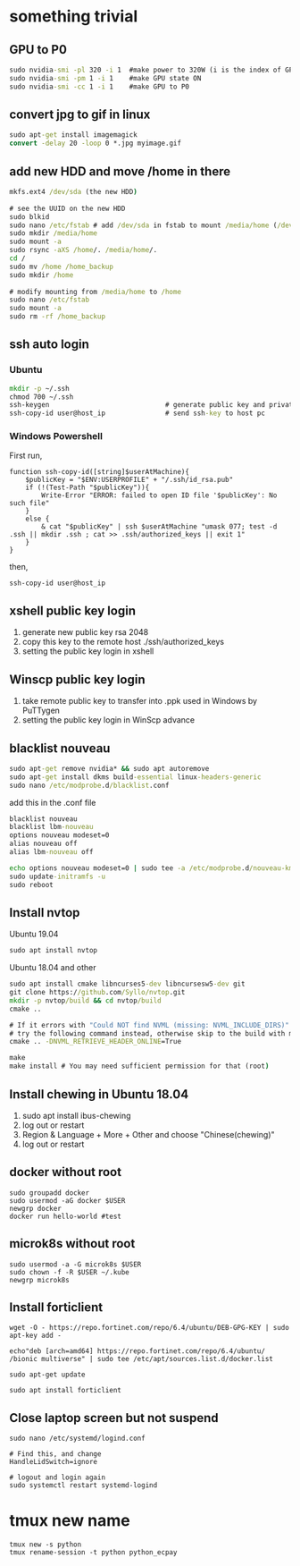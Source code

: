 # something trivial

## GPU to P0  
```bat
sudo nvidia-smi -pl 320 -i 1  #make power to 320W (i is the index of GPU number)  
sudo nvidia-smi -pm 1 -i 1    #make GPU state ON  
sudo nvidia-smi -cc 1 -i 1    #make GPU to P0  
```
  
## convert jpg to gif in linux  
```bat
sudo apt-get install imagemagick  
convert -delay 20 -loop 0 *.jpg myimage.gif  
```
  
## add new HDD and move /home in there  
```bat
mkfs.ext4 /dev/sda (the new HDD)
  
# see the UUID on the new HDD  
sudo blkid                              
sudo nano /etc/fstab # add /dev/sda in fstab to mount /media/home (/dev/sda /media/home defaults 0 0)  
sudo mkdir /media/home  
sudo mount -a  
sudo rsync -aXS /home/. /media/home/.  
cd /  
sudo mv /home /home_backup  
sudo mkdir /home  
  
# modify mounting from /media/home to /home  
sudo nano /etc/fstab                     
sudo mount -a  
sudo rm -rf /home_backup  
```  
  
## ssh auto login  
### Ubuntu  
```bat
mkdir -p ~/.ssh  
chmod 700 ~/.ssh  
ssh-keygen                             # generate public key and private key
ssh-copy-id user@host_ip               # send ssh-key to host pc
```
### Windows Powershell  
First run, 
```
function ssh-copy-id([string]$userAtMachine){   
    $publicKey = "$ENV:USERPROFILE" + "/.ssh/id_rsa.pub"
    if (!(Test-Path "$publicKey")){
        Write-Error "ERROR: failed to open ID file '$publicKey': No such file"            
    }
    else {
        & cat "$publicKey" | ssh $userAtMachine "umask 077; test -d .ssh || mkdir .ssh ; cat >> .ssh/authorized_keys || exit 1"      
    }
}
```
then, 
```
ssh-copy-id user@host_ip
```
  
## xshell public key login  
1. generate new public key rsa 2048  
2. copy this key to the remote host ./ssh/authorized_keys  
3. setting the public key login in xshell  

## Winscp public key login  
1. take remote public key to transfer into .ppk used in Windows by PuTTygen  
2. setting the public key login in WinScp advance  
  
## blacklist nouveau
```bat
sudo apt-get remove nvidia* && sudo apt autoremove
sudo apt-get install dkms build-essential linux-headers-generic
sudo nano /etc/modprobe.d/blacklist.conf
```  
add this in the .conf file  
```bat
blacklist nouveau
blacklist lbm-nouveau
options nouveau modeset=0
alias nouveau off
alias lbm-nouveau off
```
```bat
echo options nouveau modeset=0 | sudo tee -a /etc/modprobe.d/nouveau-kms.conf
sudo update-initramfs -u
sudo reboot
```  
  
## Install nvtop  
Ubuntu 19.04  
```bat
sudo apt install nvtop
```
Ubuntu 18.04 and other  
```bat
sudo apt install cmake libncurses5-dev libncursesw5-dev git
git clone https://github.com/Syllo/nvtop.git
mkdir -p nvtop/build && cd nvtop/build
cmake ..

# If it errors with "Could NOT find NVML (missing: NVML_INCLUDE_DIRS)"
# try the following command instead, otherwise skip to the build with make.
cmake .. -DNVML_RETRIEVE_HEADER_ONLINE=True

make
make install # You may need sufficient permission for that (root)
```
  
## Install chewing in Ubuntu 18.04
1. sudo apt install ibus-chewing  
2. log out or restart  
3. Region & Language + More + Other and choose "Chinese(chewing)"  
4. log out or restart   
    
  
## docker without root  
```
sudo groupadd docker
sudo usermod -aG docker $USER
newgrp docker 
docker run hello-world #test
```
  
  
## microk8s without root  
```
sudo usermod -a -G microk8s $USER
sudo chown -f -R $USER ~/.kube
newgrp microk8s
```

## Install forticlient  
```
wget -O - https://repo.fortinet.com/repo/6.4/ubuntu/DEB-GPG-KEY | sudo apt-key add -

echo"deb [arch=amd64] https://repo.fortinet.com/repo/6.4/ubuntu/ /bionic multiverse" | sudo tee /etc/apt/sources.list.d/docker.list

sudo apt-get update

sudo apt install forticlient
```
  
## Close laptop screen but not suspend
```
sudo nano /etc/systemd/logind.conf

# Find this, and change
HandleLidSwitch=ignore
  
# logout and login again  
sudo systemctl restart systemd-logind 
```
  
# tmux new name  
```
tmux new -s python
tmux rename-session -t python python_ecpay
```
